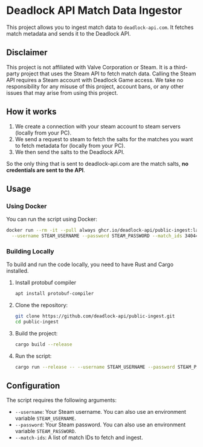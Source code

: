 # Deadlock API Match Data Ingestor

This project allows you to ingest match data to `deadlock-api.com`. It fetches match metadata and sends it to the Deadlock API.

## Disclaimer

This project is not affiliated with Valve Corporation or Steam. It is a third-party project that uses the Steam API to fetch match data.
Calling the Steam API requires a Steam account with Deadlock Game access.
We take no responsibility for any misuse of this project, account bans, or any other issues that may arise from using this project.

## How it works

1. We create a connection with your steam account to steam servers (locally from your PC).
2. We send a request to steam to fetch the salts for the matches you want to fetch metadata for (locally from your PC).
3. We then send the salts to the Deadlock API.

So the only thing that is sent to deadlock-api.com are the match salts, **no credentials are sent to the API**.

## Usage

### Using Docker

You can run the script using Docker:

```bash
docker run --rm -it --pull always ghcr.io/deadlock-api/public-ingest:latest public-ingest \
  --username STEAM_USERNAME --password STEAM_PASSWORD --match_ids 34044166 34044167 # ...
```

### Building Locally

To build and run the code locally, you need to have Rust and Cargo installed.

1. Install protobuf compiler

    ```sh
    apt install protobuf-compiler
    ```

2. Clone the repository:

    ```sh
    git clone https://github.com/deadlock-api/public-ingest.git
    cd public-ingest
    ```

3. Build the project:

    ```sh
    cargo build --release
    ```

4. Run the script:

    ```sh
    cargo run --release -- --username STEAM_USERNAME --password STEAM_PASSWORD --match-ids 34044166 34044167 # ...
    ```

## Configuration

The script requires the following arguments:

- `--username`: Your Steam username. You can also use an environment variable `STEAM_USERNAME`.
- `--password`: Your Steam password. You can also use an environment variable `STEAM_PASSWORD`.
- `--match-ids`: A list of match IDs to fetch and ingest.

